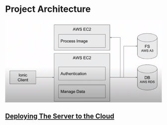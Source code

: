 # Project Architecture
![](../resources/Project-Architecture.png)

## [Deploying The Server to the Cloud](./Deploying-The-Server-to-the-Cloud.md)